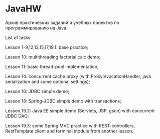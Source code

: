 # JavaHW
Архив практических заданий и учебных проектов по программированию на Java.

List of tasks:

Lesson 1-9,12,13,15,17,19.1: base practice;

Lesson 10: multithreading factorial calc demo;

Lesson 11: basic thread-pool implementation;

Lesson 14: concurrent cache proxy (with ProxyInvocationHandler, java serialization and some optional settings);

Lesson 16: JDBC simple demo;

Lesson 18: Spring-JDBC simple demo with transactions;

Lesson 19.2: Java EE simple demo (Servlets, JSP, gson) with concurrent JDBC DAO;

Lesson 19.3: some Spring MVC practice with REST-controllers, RestTemplate client and terminal module from another lesson.
